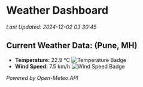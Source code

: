 
# Weather Dashboard

_Last Updated: 2024-12-02 03:30:45_

## Current Weather Data: (Pune, MH)
- **Temperature:** 22.9 °C ![Temperature Badge](https://img.shields.io/badge/Temperature-Medium%20Temp-green)
- **Wind Speed:** 7.5 km/h ![Wind Speed Badge](https://img.shields.io/badge/Wind%20Speed-Low%20Wind-blue)

*Powered by Open-Meteo API*
